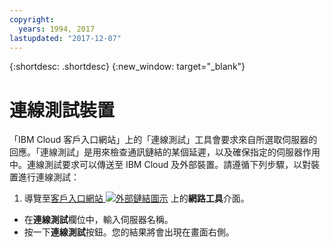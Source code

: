 ```yaml
---
copyright:
  years: 1994, 2017
lastupdated: "2017-12-07"
---
```


{:shortdesc: .shortdesc}
{:new_window: target="_blank"}

# 連線測試裝置

「IBM Cloud 客戶入口網站」上的「連線測試」工具會要求來自所選取伺服器的回應。「連線測試」是用來檢查通訊鏈結的某個延遲，以及確保指定的伺服器作用中。連線測試要求可以傳送至 IBM Cloud 及外部裝置。請遵循下列步驟，以對裝置進行連線測試：

1. 導覽至[客戶入口網站 ![外部鏈結圖示](../../icons/launch-glyph.svg "外部鏈結圖示")](https://control.softlayer.com/) 上的**網路工具**介面。
* 在**連線測試**欄位中，輸入伺服器名稱。
* 按一下**連線測試**按鈕。您的結果將會出現在畫面右側。
